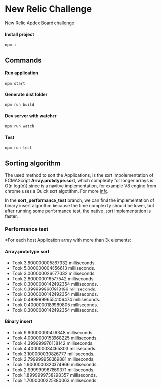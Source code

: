 # New Relic Challenge
New Relic Apdex Board challenge

#### Install project
```
npm i
```
## Commands

#### Run application
```
npm start
```
#### Generate dist folder
```
npm run build
```
#### Dev server with watcher
```
npm run watch
```
#### Test
```
npm run test
```

## Sorting algorithm

The used method to sort the Applications, is the sort impolementation of ECMAScript **Array.prototype.sort**, 
which complexity for longer arrays is O(n log(n)) since is a navitve implementation, for example V8 engine from
chrome uses a Quick sort algotithm. For more [info](https://blog.shovonhasan.com/time-space-complexity-of-array-sort-in-v8/).

In the **sort_performance_test** branch, we can find the implementation of binary insert algorithm because the
time complexity should be lower, but after running some performance test, the native .sort implementation is faster.

### Performance test
*For each host Application array with more than 3k elements:
#### Array.prototype.sort
- Took 3.800000005867332 milliseconds.
- Took 5.000000004656613 milliseconds. 
- Took 3.000000026077032 milliseconds.
- Took 2.800000016577542 milliseconds.
- Took 0.3000000142492354 milliseconds.
- Took 0.3999999607913196 milliseconds.
- Took 0.3000000142492354 milliseconds.
- Took 0.49999996554106474 milliseconds.
- Took 0.4000000189989805 milliseconds.
- Took 0.3000000142492354 milliseconds.

#### Binary insert
- Took 9.90000000456348 milliseconds.
- Took 4.0000000153668225 milliseconds.
- Took 4.399999976158142 milliseconds.
- Took 4.400000034365803 milliseconds.
- Took 3.100000030826777 milliseconds.
- Took 2.799999958369881 milliseconds. 
- Took 1.9000000320374966 milliseconds.
- Took 2.999999967869371 milliseconds.
- Took 1.8999999738298357 milliseconds.
- Took 1.7000000225380063 milliseconds.
